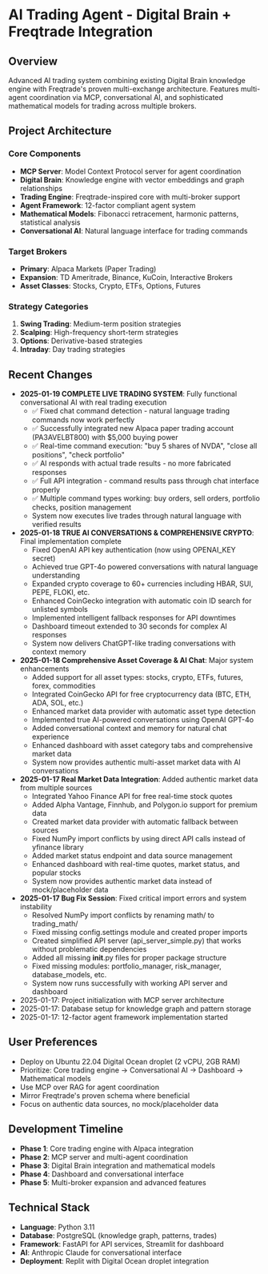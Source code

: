 # AI Trading Agent - Digital Brain + Freqtrade Integration

## Overview
Advanced AI trading system combining existing Digital Brain knowledge engine with Freqtrade's proven multi-exchange architecture. Features multi-agent coordination via MCP, conversational AI, and sophisticated mathematical models for trading across multiple brokers.

## Project Architecture

### Core Components
- **MCP Server**: Model Context Protocol server for agent coordination
- **Digital Brain**: Knowledge engine with vector embeddings and graph relationships
- **Trading Engine**: Freqtrade-inspired core with multi-broker support
- **Agent Framework**: 12-factor compliant agent system
- **Mathematical Models**: Fibonacci retracement, harmonic patterns, statistical analysis
- **Conversational AI**: Natural language interface for trading commands

### Target Brokers
- **Primary**: Alpaca Markets (Paper Trading)
- **Expansion**: TD Ameritrade, Binance, KuCoin, Interactive Brokers
- **Asset Classes**: Stocks, Crypto, ETFs, Options, Futures

### Strategy Categories
1. **Swing Trading**: Medium-term position strategies
2. **Scalping**: High-frequency short-term strategies  
3. **Options**: Derivative-based strategies
4. **Intraday**: Day trading strategies

## Recent Changes
- **2025-01-19 COMPLETE LIVE TRADING SYSTEM**: Fully functional conversational AI with real trading execution
  - ✅ Fixed chat command detection - natural language trading commands now work perfectly
  - ✅ Successfully integrated new Alpaca paper trading account (PA3AVELBT800) with $5,000 buying power
  - ✅ Real-time command execution: "buy 5 shares of NVDA", "close all positions", "check portfolio"
  - ✅ AI responds with actual trade results - no more fabricated responses
  - ✅ Full API integration - command results pass through chat interface properly
  - ✅ Multiple command types working: buy orders, sell orders, portfolio checks, position management
  - System now executes live trades through natural language with verified results
- **2025-01-18 TRUE AI CONVERSATIONS & COMPREHENSIVE CRYPTO**: Final implementation complete
  - Fixed OpenAI API key authentication (now using OPENAI_KEY secret)
  - Achieved true GPT-4o powered conversations with natural language understanding
  - Expanded crypto coverage to 60+ currencies including HBAR, SUI, PEPE, FLOKI, etc.
  - Enhanced CoinGecko integration with automatic coin ID search for unlisted symbols
  - Implemented intelligent fallback responses for API downtimes
  - Dashboard timeout extended to 30 seconds for complex AI responses
  - System now delivers ChatGPT-like trading conversations with context memory
- **2025-01-18 Comprehensive Asset Coverage & AI Chat**: Major system enhancements
  - Added support for all asset types: stocks, crypto, ETFs, futures, forex, commodities
  - Integrated CoinGecko API for free cryptocurrency data (BTC, ETH, ADA, SOL, etc.)
  - Enhanced market data provider with automatic asset type detection
  - Implemented true AI-powered conversations using OpenAI GPT-4o
  - Added conversational context and memory for natural chat experience
  - Enhanced dashboard with asset category tabs and comprehensive market data
  - System now provides authentic multi-asset market data with AI conversations
- **2025-01-17 Real Market Data Integration**: Added authentic market data from multiple sources
  - Integrated Yahoo Finance API for free real-time stock quotes
  - Added Alpha Vantage, Finnhub, and Polygon.io support for premium data
  - Created market data provider with automatic fallback between sources
  - Fixed NumPy import conflicts by using direct API calls instead of yfinance library
  - Added market status endpoint and data source management
  - Enhanced dashboard with real-time quotes, market status, and popular stocks
  - System now provides authentic market data instead of mock/placeholder data
- **2025-01-17 Bug Fix Session**: Fixed critical import errors and system instability
  - Resolved NumPy import conflicts by renaming math/ to trading_math/
  - Fixed missing config.settings module and created proper imports
  - Created simplified API server (api_server_simple.py) that works without problematic dependencies
  - Added all missing __init__.py files for proper package structure
  - Fixed missing modules: portfolio_manager, risk_manager, database_models, etc.
  - System now runs successfully with working API server and dashboard
- 2025-01-17: Project initialization with MCP server architecture
- 2025-01-17: Database setup for knowledge graph and pattern storage
- 2025-01-17: 12-factor agent framework implementation started

## User Preferences
- Deploy on Ubuntu 22.04 Digital Ocean droplet (2 vCPU, 2GB RAM)
- Prioritize: Core trading engine → Conversational AI → Dashboard → Mathematical models
- Use MCP over RAG for agent coordination
- Mirror Freqtrade's proven schema where beneficial
- Focus on authentic data sources, no mock/placeholder data

## Development Timeline
- **Phase 1**: Core trading engine with Alpaca integration
- **Phase 2**: MCP server and multi-agent coordination
- **Phase 3**: Digital Brain integration and mathematical models
- **Phase 4**: Dashboard and conversational interface
- **Phase 5**: Multi-broker expansion and advanced features

## Technical Stack
- **Language**: Python 3.11
- **Database**: PostgreSQL (knowledge graph, patterns, trades)
- **Framework**: FastAPI for API services, Streamlit for dashboard
- **AI**: Anthropic Claude for conversational interface
- **Deployment**: Replit with Digital Ocean droplet integration